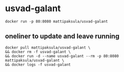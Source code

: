 # usvad-galant

```
docker run -p 80:8080 mattipaksula/usvad-galant
```

## oneliner to update and leave running

```shell
docker pull mattipaksula/usvad-galant \
&& docker rm -f usvad-galant \
&& docker run -d --name usvad-galant --rm -p 80:8080 mattipaksula/usvad-galant \
&& docker logs -f usvad-galant
```
